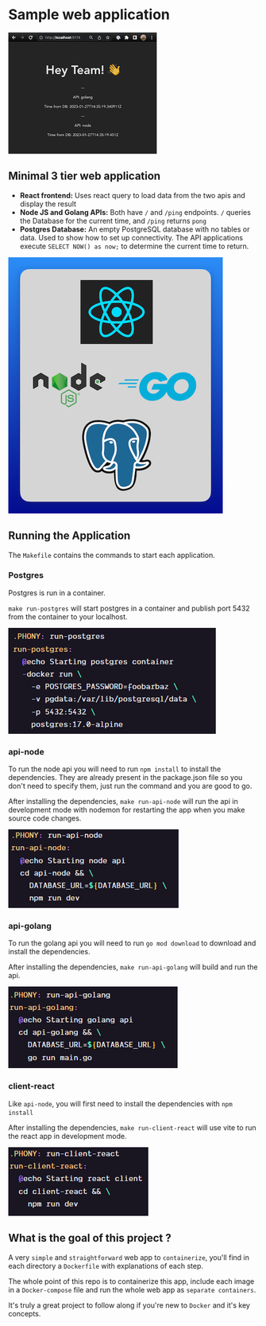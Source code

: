 # Sample web application

![](./readme-assets/app-screenshot.png)

## Minimal 3 tier web application
- **React frontend:** Uses react query to load data from the two apis and display the result
- **Node JS and Golang APIs:** Both have `/` and `/ping` endpoints. `/` queries the Database for the current time, and `/ping` returns `pong`
- **Postgres Database:** An empty PostgreSQL database with no tables or data. Used to show how to set up connectivity. The API applications execute `SELECT NOW() as now;` to determine the current time to return.

![](./readme-assets/tech-stack.png)

## Running the Application

The `Makefile` contains the commands to start each application.

### Postgres

Postgres is run in a container.

`make run-postgres` will start postgres in a container and publish port 5432 from the container to your localhost.

![alt text](./readme-assets/image.png)

### api-node

To run the node api you will need to run `npm install` to install the dependencies. They are already present in the package.json file so you don't need to specify them, just run the command and you are good to go.

After installing the dependencies, `make run-api-node` will run the api in development mode with nodemon for restarting the app when you make source code changes.

![alt text](./readme-assets/image-1.png)


### api-golang 

To run the golang api you will need to run `go mod download` to download and install the dependencies.

After installing the dependencies, `make run-api-golang` will build and run the api.

![alt text](./readme-assets/image-2.png)

### client-react

Like `api-node`, you will first need to install the dependencies with `npm install`

After installing the dependencies, `make run-client-react` will use vite to run the react app in development mode.

![alt text](./readme-assets/image4.png)



## What is the goal of this project ?

A very `simple` and `straightforward` web app to `containerize`, you'll find in each directory a `Dockerfile` with explanations of each step.

The whole point of this repo is to containerize this app, include each image in a `Docker-compose` file and run the whole web app as `separate containers`.

It's truly a great project to follow along if you're new to `Docker` and it's key concepts.
